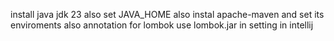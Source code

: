 install java jdk 23 also set JAVA_HOME
also instal apache-maven and set its enviroments
also annotation for lombok use lombok.jar in setting in intellij
